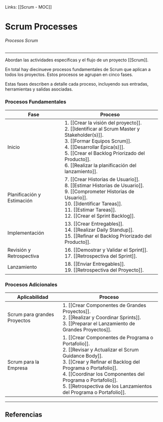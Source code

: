 Links: [[Scrum - MOC]]

# Scrum Processes
###### Procesos Scrum
---

Abordan las actividades específicas y el flujo de un proyecto [[Scrum]].

En total hay diecinueve procesos fundamentales de Scrum que aplican a todos los proyectos. Estos procesos se agrupan en cinco fases.

Estas fases describen a detalle cada proceso, incluyendo sus entradas, herramientas y salidas asociadas.

### Procesos Fundamentales

|Fase|Proceso|
|-----|--------|
|Inicio|1. [[Crear la visión del proyecto]].<br>2. [[Identificar al Scrum Master y Stakeholder(s)]].<br>3. [[Formar Equipos Scrum]].<br>4. [[Desarrollar Épica(s)]].<br>5. [[Crear el Backlog Priorizado del Producto]].<br>6. [[Realizar la planificación del lanzamiento]].|
|Planificación y Estimación|7. [[Crear Historias de Usuario]].<br>8. [[Estimar Historias de Usuario]].<br>9. [[Comprometer Historias de Usuario]].<br>10. [[Identificar Tareas]].<br>11. [[Estimar Tareas]].<br>12. [[Crear el Sprint Backlog]].|
|Implementación|13. [[Crear Entregables]].<br>14. [[Realizar Daily Standup]].<br>15. [[Refinar el Backlog Priorizado del Producto]].|
|Revisión y Retrospectiva|16. [[Demostrar y Validar el Sprint]].<br>17. [[Retrospectiva del Sprint]].|
|Lanzamiento|18. [[Enviar Entregables]].<br>19. [[Retrospectiva del Proyecto]].|

### Procesos Adicionales

|Aplicabilidad|Proceso|
|-----|--------|
|Scrum para grandes Proyectos|1. [[Crear Componentes de Grandes Proyectos]].<br>2. [[Realizar y Coordinar Sprints]].<br>3. [[Preparar el Lanzamiento de Grandes Proyectos]].|
|Scrum para la Empresa|1. [[Crear Componentes de Programa o Portafolio]].<br>2. [[Revisar y Actualizar el Scrum Guidance Body]].<br>3. [[Crear y Refinar el Backlog del Programa o Portafolio]].<br>4. [[Coordinar los Componentes del Programa o Portafolio]].<br>5. [[Retrospectiva de los Lanzamientos del Programa o Portafolio]].|

---

## Referencias